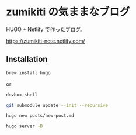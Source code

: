 # zumikiti の気ままなブログ
HUGO + Netlify で作ったブログ。

https://zumikiti-note.netlify.com/

## Installation

```sh
brew install hugo
```
or
```sh
devbox shell
```

```sh
git submodule update --init --recursive

hugo new posts/new-post.md

hugo server -D
```
